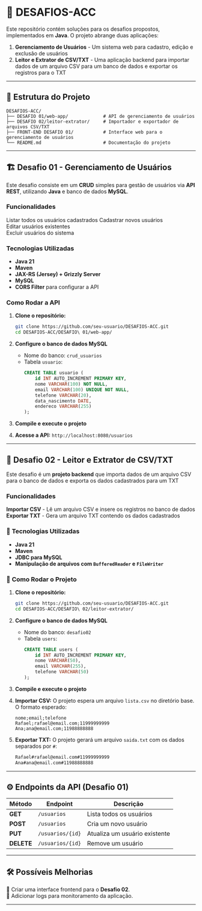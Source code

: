 # 📌 DESAFIOS-ACC

Este repositório contém soluções para os desafios propostos, implementados em **Java**. O projeto abrange duas aplicações:

1. **Gerenciamento de Usuários** - Um sistema web para cadastro, edição e exclusão de usuários
2. **Leitor e Extrator de CSV/TXT** - Uma aplicação backend para importar dados de um arquivo CSV para um banco de dados e exportar os registros para o TXT

---

## 📁 Estrutura do Projeto

```
DESAFIOS-ACC/
├── DESAFIO 01/web-app/             # API de gerenciamento de usuários
├── DESAFIO 02/leitor-extrator/     # Importador e exportador de arquivos CSV/TXT
├── FRONT-END DESAFIO 01/           # Interface web para o gerenciamento de usuários
└── README.md                       # Documentação do projeto
```

---

## 🏗 **Desafio 01 - Gerenciamento de Usuários**
Este desafio consiste em um **CRUD** simples para gestão de usuários via **API REST**, utilizando **Java** e banco de dados **MySQL**.

### **Funcionalidades**
Listar todos os usuários cadastrados
Cadastrar novos usuários  
Editar usuários existentes  
Excluir usuários do sistema  

###  **Tecnologias Utilizadas**
- **Java 21**
- **Maven**
- **JAX-RS (Jersey) + Grizzly Server**
- **MySQL**
- **CORS Filter** para configurar a API

###  **Como Rodar a API**
1. **Clone o repositório:**
   ```bash
   git clone https://github.com/seu-usuario/DESAFIOS-ACC.git
   cd DESAFIOS-ACC/DESAFIO\ 01/web-app/
   ```
2. **Configure o banco de dados MySQL**
   - Nome do banco: `crud_usuarios`
   - Tabela `usuario`:
     ```sql
     CREATE TABLE usuario (
         id INT AUTO_INCREMENT PRIMARY KEY,
         nome VARCHAR(100) NOT NULL,
         email VARCHAR(100) UNIQUE NOT NULL,
         telefone VARCHAR(20),
         data_nascimento DATE,
         endereco VARCHAR(255)
     );
     ```
3. **Compile e execute o projeto**

4. **Acesse a API:** `http://localhost:8080/usuarios`

---

## 📂 **Desafio 02 - Leitor e Extrator de CSV/TXT**
Este desafio é um **projeto backend** que importa dados de um arquivo CSV para o banco de dados e exporta os dados cadastrados para um TXT

###  **Funcionalidades**
**Importar CSV** - Lê um arquivo CSV e insere os registros no banco de dados
**Exportar TXT** - Gera um arquivo TXT contendo os dados cadastrados  

### 🔹 **Tecnologias Utilizadas**
- **Java 21**
- **Maven**
- **JDBC para MySQL**
- **Manipulação de arquivos com `BufferedReader` e `FileWriter`**

### 🔹 **Como Rodar o Projeto**
1. **Clone o repositório:**
   ```bash
   git clone https://github.com/seu-usuario/DESAFIOS-ACC.git
   cd DESAFIOS-ACC/DESAFIO\ 02/leitor-extrator/
   ```
2. **Configure o banco de dados MySQL**
   - Nome do banco: `desafio02`
   - Tabela `users`:
     ```sql
     CREATE TABLE users (
         id INT AUTO_INCREMENT PRIMARY KEY,
         nome VARCHAR(50),
         email VARCHAR(255),
         telefone VARCHAR(50)
     );
     ```
3. **Compile e execute o projeto**

4. **Importar CSV:** O projeto espera um arquivo `lista.csv` no diretório base. O formato esperado:
   ```csv
   nome;email;telefone
   Rafael;rafael@email.com;11999999999
   Ana;ana@email.com;11988888888
   ```
5. **Exportar TXT:** O projeto gerará um arquivo `saida.txt` com os dados separados por `#`:
   ```txt
   Rafael#rafael@email.com#11999999999
   Ana#ana@email.com#11988888888
   ```

---

## ⚙ **Endpoints da API (Desafio 01)**

| Método | Endpoint          | Descrição |
|---------|------------------|-------------|
| **GET** | `/usuarios`      | Lista todos os usuários |
| **POST** | `/usuarios`      | Cria um novo usuário |
| **PUT** | `/usuarios/{id}` | Atualiza um usuário existente |
| **DELETE** | `/usuarios/{id}` | Remove um usuário |

---

## 🛠 **Possíveis Melhorias**
🔹 Criar uma interface frontend para o **Desafio 02**.  
🔹 Adicionar logs para monitoramento da aplicação.  

---


